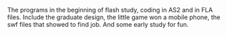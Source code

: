 The programs in the beginning of flash study, coding in AS2 and in FLA files. Include the graduate design, the little game won a mobile phone, the swf files that showed to find job. And some early study for fun.